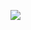 ![]([https://github.com/robertoo28/BackAppIngenieriaWeb/new/main/Diagrama%20de%20clases.png](https://github.com/robertoo28/BackAppIngenieriaWeb/blob/main/Diagrama%20de%20clases.png))
